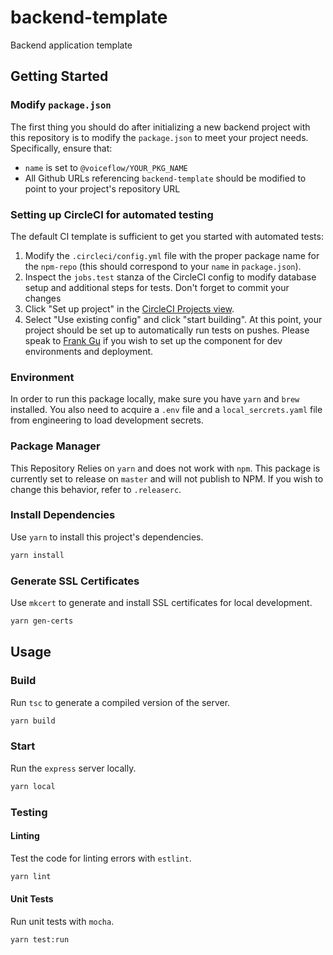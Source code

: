 # backend-template

Backend application template 

## Getting Started

### Modify `package.json`
The first thing you should do after initializing a new backend project with this repository is to modify the `package.json` to meet your project needs. 
Specifically, ensure that: 
- `name` is set to `@voiceflow/YOUR_PKG_NAME`
- All Github URLs referencing `backend-template` should be modified to point to your project's repository URL

### Setting up CircleCI for automated testing
The default CI template is sufficient to get you started with automated tests:
1. Modify the `.circleci/config.yml` file with the proper package name for the `npm-repo` (this should correspond to your `name` in `package.json`).
2. Inspect the `jobs.test` stanza of the CircleCI config to modify database setup and additional steps for tests. Don't forget to commit your changes
3. Click "Set up project" in the [CircleCI Projects view](https://app.circleci.com/projects/project-dashboard/github/voiceflow/).
4. Select "Use existing config" and click "start building". 
At this point, your project should be set up to automatically run tests on pushes. Please speak to [Frank Gu](frank@voiceflow.com) if you wish to set up the component for dev environments and deployment. 

### Environment

In order to run this package locally, make sure you have `yarn` and `brew` installed.
You also need to acquire a `.env` file and a `local_sercrets.yaml` file from engineering to load development secrets.

### Package Manager

This Repository Relies on `yarn` and does not work with `npm`. This package is currently set to release on `master` and will not publish to NPM.
If you wish to change this behavior, refer to `.releaserc`.

### Install Dependencies

Use `yarn` to install this project's dependencies.

```sh
yarn install
```

### Generate SSL Certificates

Use `mkcert` to generate and install SSL certificates for local development.

```sh
yarn gen-certs
```

## Usage

### Build

Run `tsc` to generate a compiled version of the server.

```sh
yarn build
```

### Start

Run the `express` server locally.

```sh
yarn local
```

### Testing

#### Linting

Test the code for linting errors with `estlint`.

```sh
yarn lint
```

#### Unit Tests

Run unit tests with `mocha`.

```sh
yarn test:run
```